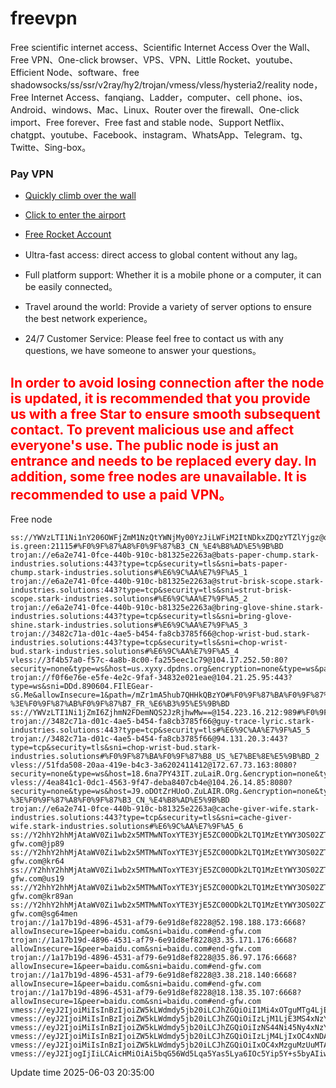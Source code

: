 # freevpn

Free scientific internet access、Scientific Internet Access  Over the Wall、Free VPN、One-click browser、VPS、VPN、Little Rocket、youtube、Efficient Node、software、free shadowsocks/ss/ssr/v2ray/hy2/trojan/vmess/vless/hysteria2/reality node，Free Internet Access、fanqiang、Ladder，computer、cell phone、ios、Android、windows、Mac、Linux、Router over the firewall、One-click import、Free forever、Free fast and stable node、Support Netflix、chatgpt、youtube、Facebook、instagram、WhatsApp、Telegram、tg、Twitte、Sing-box。

### Pay VPN
* [Quickly climb over the wall](https://uhuio.top/) 

* [Click to enter the airport](https://uhuio.top/) 

* [Free Rocket Account](https://free-clash.top/) 

* Ultra-fast access: direct access to global content without any lag。

* Full platform support: Whether it is a mobile phone or a computer, it can be easily connected。

* Travel around the world: Provide a variety of server options to ensure the best network experience。

* 24/7 Customer Service: Please feel free to contact us with any questions, we have someone to answer your questions。

## <font color="red">In order to avoid losing connection after the node is updated, it is recommended that you provide us with a free Star to ensure smooth subsequent contact. To prevent malicious use and affect everyone's use. The public node is just an entrance and needs to be replaced every day. In addition, some free nodes are unavailable. It is recommended to use a paid VPN。</font>

Free node

```
ss://YWVzLTI1Ni1nY206OWFjZmM1NzQtYWNjMy00YzJiLWFiM2ItNDkxZDQzYTZlYjgz@okanc.node-is.green:21115#%F0%9F%87%A8%F0%9F%87%B3_CN_%E4%B8%AD%E5%9B%BD
trojan://e6a2e741-0fce-440b-910c-b81325e2263a@bats-paper-chump.stark-industries.solutions:443?type=tcp&security=tls&sni=bats-paper-chump.stark-industries.solutions#%E6%9C%AA%E7%9F%A5_1
trojan://e6a2e741-0fce-440b-910c-b81325e2263a@strut-brisk-scope.stark-industries.solutions:443?type=tcp&security=tls&sni=strut-brisk-scope.stark-industries.solutions#%E6%9C%AA%E7%9F%A5_2
trojan://e6a2e741-0fce-440b-910c-b81325e2263a@bring-glove-shine.stark-industries.solutions:443?type=tcp&security=tls&sni=bring-glove-shine.stark-industries.solutions#%E6%9C%AA%E7%9F%A5_3
trojan://3482c71a-d01c-4ae5-b454-fa8cb3785f66@chop-wrist-bud.stark-industries.solutions:443?type=tcp&security=tls&sni=chop-wrist-bud.stark-industries.solutions#%E6%9C%AA%E7%9F%A5_4
vless://3f4b57a0-f57c-4a8b-8c00-fa255eec1c79@104.17.252.50:80?security=none&type=ws&host=us.xyxy.dpdns.org&encryption=none&type=ws&path=%2F&sni=us.xyxy.dpdns.org&headerType=none#%F0%9F%87%BA%F0%9F%87%B8_US_%E7%BE%8E%E5%9B%BD_1
trojan://f0f6e76e-e5fe-4e2c-9faf-34832e021eae@104.21.25.95:443?type=ws&sni=DDd.890604.FIlEGear-sG.Me&allowInsecure=1&path=/mZr1mA5hub7QHHkQBzYO#%F0%9F%87%BA%F0%9F%87%B8_US_%E7%BE%8E%E5%9B%BD-%3E%F0%9F%87%AB%F0%9F%87%B7_FR_%E6%B3%95%E5%9B%BD
ss://YWVzLTI1Ni1jZmI6ZjhmN2FDemNQS2JzRjhwMw==@154.223.16.212:989#%F0%9F%87%B0%F0%9F%87%B7_KR_%E9%9F%A9%E5%9B%BD
trojan://3482c71a-d01c-4ae5-b454-fa8cb3785f66@guy-trace-lyric.stark-industries.solutions:443?type=tcp&security=tls#%E6%9C%AA%E7%9F%A5_5
trojan://3482c71a-d01c-4ae5-b454-fa8cb3785f66@94.131.20.3:443?type=tcp&security=tls&sni=chop-wrist-bud.stark-industries.solutions#%F0%9F%87%BA%F0%9F%87%B8_US_%E7%BE%8E%E5%9B%BD_2
vless://51fda508-20aa-419e-b4c3-3a6202411412@172.67.73.163:8080?security=none&type=ws&host=18.6na7PY43IT.zuLaiR.Org.&encryption=none&type=ws&path=%2F&sni=18.6na7PY43IT.zuLaiR.Org.&headerType=none#%F0%9F%87%BA%F0%9F%87%B8_US_%E7%BE%8E%E5%9B%BD_3
vless://4ea841c1-0dc1-4563-9f47-deba8407cb4e@104.26.14.85:8080?security=none&type=ws&host=J9.oDOtZrHUoO.ZuLAIR.ORg.&encryption=none&type=ws&path=%2F%3Fed%3D2048&sni=J9.oDOtZrHUoO.ZuLAIR.ORg.&headerType=none#%F0%9F%87%BA%F0%9F%87%B8_US_%E7%BE%8E%E5%9B%BD-%3E%F0%9F%87%A8%F0%9F%87%B3_CN_%E4%B8%AD%E5%9B%BD
trojan://e6a2e741-0fce-440b-910c-b81325e2263a@cache-giver-wife.stark-industries.solutions:443?type=tcp&security=tls&sni=cache-giver-wife.stark-industries.solutions#%E6%9C%AA%E7%9F%A5_6
ss://Y2hhY2hhMjAtaWV0Zi1wb2x5MTMwNToxYTE3YjE5ZC00ODk2LTQ1MzEtYWY3OS02ZTkxZDhlZjgyMjg=@52.198.188.173:9898#end-gfw.com@jp89
ss://Y2hhY2hhMjAtaWV0Zi1wb2x5MTMwNToxYTE3YjE5ZC00ODk2LTQ1MzEtYWY3OS02ZTkxZDhlZjgyMjg=@3.35.171.176:9898#end-gfw.com@kr64
ss://Y2hhY2hhMjAtaWV0Zi1wb2x5MTMwNToxYTE3YjE5ZC00ODk2LTQ1MzEtYWY3OS02ZTkxZDhlZjgyMjg=@35.86.97.176:9898#end-gfw.com@us19
ss://Y2hhY2hhMjAtaWV0Zi1wb2x5MTMwNToxYTE3YjE5ZC00ODk2LTQ1MzEtYWY3OS02ZTkxZDhlZjgyMjg=@3.38.218.140:9898#end-gfw.com@kr89an
ss://Y2hhY2hhMjAtaWV0Zi1wb2x5MTMwNToxYTE3YjE5ZC00ODk2LTQ1MzEtYWY3OS02ZTkxZDhlZjgyMjg=@18.138.35.107:9898#end-gfw.com@sg64men
trojan://1a17b19d-4896-4531-af79-6e91d8ef8228@52.198.188.173:6668?allowInsecure=1&peer=baidu.com&sni=baidu.com#end-gfw.com
trojan://1a17b19d-4896-4531-af79-6e91d8ef8228@3.35.171.176:6668?allowInsecure=1&peer=baidu.com&sni=baidu.com#end-gfw.com
trojan://1a17b19d-4896-4531-af79-6e91d8ef8228@35.86.97.176:6668?allowInsecure=1&peer=baidu.com&sni=baidu.com#end-gfw.com
trojan://1a17b19d-4896-4531-af79-6e91d8ef8228@3.38.218.140:6668?allowInsecure=1&peer=baidu.com&sni=baidu.com#end-gfw.com
trojan://1a17b19d-4896-4531-af79-6e91d8ef8228@18.138.35.107:6668?allowInsecure=1&peer=baidu.com&sni=baidu.com#end-gfw.com
vmess://eyJ2IjoiMiIsInBzIjoiZW5kLWdmdy5jb20iLCJhZGQiOiI1Mi4xOTguMTg4LjE3MyIsInBvcnQiOjY4NjgsImlkIjoiMWExN2IxOWQtNDg5Ni00NTMxLWFmNzktNmU5MWQ4ZWY4MjI4IiwiYWlkIjoiMCIsIm5ldCI6IndzIiwidHlwZSI6Im5vbmUiLCJob3N0IjoiZW5kLWdmdy5jb20iLCJwYXRoIjoiLyIsInRscyI6IiIsInNuaSI6ImJhaWR1LmNvbSIsImFsbG93SW5zZWN1cmUiOjF9
vmess://eyJ2IjoiMiIsInBzIjoiZW5kLWdmdy5jb20iLCJhZGQiOiIzLjM1LjE3MS4xNzYiLCJwb3J0Ijo2ODY4LCJpZCI6IjFhMTdiMTlkLTQ4OTYtNDUzMS1hZjc5LTZlOTFkOGVmODIyOCIsImFpZCI6IjAiLCJuZXQiOiJ3cyIsInR5cGUiOiJub25lIiwiaG9zdCI6ImVuZC1nZncuY29tIiwicGF0aCI6Ii8iLCJ0bHMiOiIiLCJzbmkiOiJiYWlkdS5jb20iLCJhbGxvd0luc2VjdXJlIjoxfQ==
vmess://eyJ2IjoiMiIsInBzIjoiZW5kLWdmdy5jb20iLCJhZGQiOiIzNS44Ni45Ny4xNzYiLCJwb3J0Ijo2ODY4LCJpZCI6IjFhMTdiMTlkLTQ4OTYtNDUzMS1hZjc5LTZlOTFkOGVmODIyOCIsImFpZCI6IjAiLCJuZXQiOiJ3cyIsInR5cGUiOiJub25lIiwiaG9zdCI6ImVuZC1nZncuY29tIiwicGF0aCI6Ii8iLCJ0bHMiOiIiLCJzbmkiOiJiYWlkdS5jb20iLCJhbGxvd0luc2VjdXJlIjoxfQ==
vmess://eyJ2IjoiMiIsInBzIjoiZW5kLWdmdy5jb20iLCJhZGQiOiIzLjM4LjIxOC4xNDAiLCJwb3J0Ijo2ODY4LCJpZCI6IjFhMTdiMTlkLTQ4OTYtNDUzMS1hZjc5LTZlOTFkOGVmODIyOCIsImFpZCI6IjAiLCJuZXQiOiJ3cyIsInR5cGUiOiJub25lIiwiaG9zdCI6ImVuZC1nZncuY29tIiwicGF0aCI6Ii8iLCJ0bHMiOiIiLCJzbmkiOiJiYWlkdS5jb20iLCJhbGxvd0luc2VjdXJlIjoxfQ==
vmess://eyJ2IjoiMiIsInBzIjoiZW5kLWdmdy5jb20iLCJhZGQiOiIxOC4xMzguMzUuMTA3IiwicG9ydCI6Njg2OCwiaWQiOiIxYTE3YjE5ZC00ODk2LTQ1MzEtYWY3OS02ZTkxZDhlZjgyMjgiLCJhaWQiOiIwIiwibmV0Ijoid3MiLCJ0eXBlIjoibm9uZSIsImhvc3QiOiJlbmQtZ2Z3LmNvbSIsInBhdGgiOiIvIiwidGxzIjoiIiwic25pIjoiYmFpZHUuY29tIiwiYWxsb3dJbnNlY3VyZSI6MX0=
vmess://eyJ2IjogIjIiLCAicHMiOiAi5bqG56Wd5Lqa5Yas5Lya6IOc5Yip5Y+s5byAIiwgImFkZCI6ICJ3ZWIuNTEubGEiLCAicG9ydCI6ICI0NDMiLCAiYWlkIjogMCwgInNjeSI6ICJhdXRvIiwgIm5ldCI6ICJ0Y3AiLCAidHlwZSI6ICJub25lIiwgInRscyI6ICJ0bHMiLCAiaWQiOiAiODg4ODg4ODgtODg4OC04ODg4LTg4ODgtODg4ODg4ODg4ODg4IiwgInNuaSI6ICJ3ZWIuNTEubGEifQ==
```
Update time 2025-06-03 20:35:00